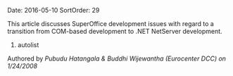 Date: 2016-05-10
SortOrder: 29

This article discusses SuperOffice development issues with regard to a transition from COM-based development to .NET NetServer development.

1. autolist

Authored by *Pubudu Hatangala & Buddhi Wijewantha (Eurocenter DCC) on 1/24/2008*
